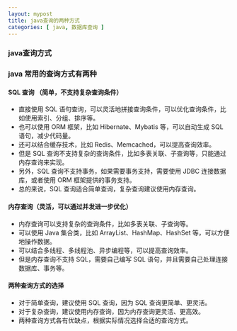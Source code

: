 ```yaml
---
layout: mypost
title: java查询的两种方式
categories: [ java, 数据库查询 ]
---
```


### java查询方式

### java 常用的查询方式有两种

#### SQL 查询 （简单，不支持复杂查询条件）

- 直接使用 SQL 语句查询，可以灵活地拼接查询条件，可以优化查询条件，比如使用索引、分组、排序等。
- 也可以使用 ORM 框架，比如 Hibernate、Mybatis 等，可以自动生成 SQL 语句，减少代码量。
- 还可以结合缓存技术，比如 Redis、Memcached，可以提高查询效率。
- 但是 SQL 查询不支持复杂的查询条件，比如多表关联、子查询等，只能通过内存查询来实现。
- 另外，SQL 查询不支持事务，如果需要事务支持，需要使用 JDBC 连接数据库，或者使用 ORM 框架提供的事务支持。
- 总的来说，SQL 查询适合简单查询，复杂查询建议使用内存查询。

#### 内存查询（灵活，可以通过并发进一步优化）

- 内存查询可以支持复杂的查询条件，比如多表关联、子查询等。
- 可以使用 Java 集合类，比如 ArrayList、HashMap、HashSet 等，可以方便地操作数据。
- 可以结合多线程、多线程池、异步编程等，可以提高查询效率。
- 但是内存查询不支持 SQL，需要自己编写 SQL 语句，并且需要自己处理连接数据库、事务等。

#### 两种查询方式的选择

- 对于简单查询，建议使用 SQL 查询，因为 SQL 查询更简单、更灵活。
- 对于复杂查询，建议使用内存查询，因为内存查询更灵活、更高效。
- 两种查询方式各有优缺点，根据实际情况选择合适的查询方式。
